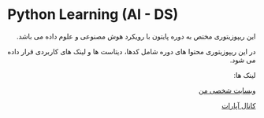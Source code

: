 # Python Learning (AI - DS)

<div dir='rtl'>

این ریپوزیتوری مختص به دوره پایتون با رویکرد هوش مصنوعی و علوم داده می باشد.

در این ریپوزیتوری محتوا های دوره شامل کدها، دیتاست ها و لینک های کاربردی قرار داده می شود.

 لینک ها: 
 
[وبسایت شخصی من](https://amirhosseinbabaeayan.ir/)

[کانال آپارات](https://www.aparat.com/amirhosseinbabaeayan)

</div>
